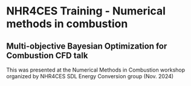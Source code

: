 # NHR4CES Training - Numerical methods in combustion

## Multi-objective Bayesian Optimization for Combustion CFD talk

This was presented at the Numerical Methods in Combustion workshop organized
by NHR4CES SDL Energy Conversion group (Nov. 2024)
